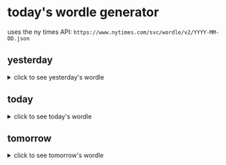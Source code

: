 # today's wordle generator

uses the ny times API: `https://www.nytimes.com/svc/wordle/v2/YYYY-MM-DD.json`

## yesterday

<details>
    <summary>click to see yesterday's wordle</summary>

    upper

</details>

## today

<details>
    <summary>click to see today's wordle</summary>

    crepe

</details>

## tomorrow

<details>
    <summary>click to see tomorrow's wordle</summary>

    crisp

</details>
